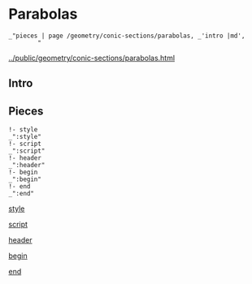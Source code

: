 # Parabolas

    _"pieces | page /geometry/conic-sections/parabolas, _'intro |md',
            "

[../public/geometry/conic-sections/parabolas.html](# "save:")


## Intro

## Pieces

    !- style
    _":style"
    !- script
    _":script"
    !- header
    _":header"
    !- begin
    _":begin"
    !- end
    _":end"

[style]() 

[script]()

[header]()

[begin]()

[end]()

